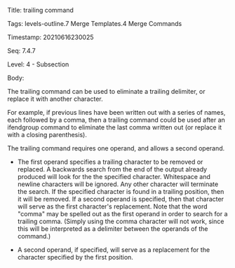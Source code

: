 Title:  trailing command

Tags:   levels-outline.7 Merge Templates.4 Merge Commands

Timestamp: 20210616230025

Seq:    7.4.7

Level:  4 - Subsection

Body: 

The trailing command can be used to eliminate a trailing delimiter, or replace it with another character. 

For example, if previous lines have been written out with a series of names, each followed by a comma, then a trailing command could be used after an ifendgroup command to eliminate the last comma written out (or replace it with a closing parenthesis). 

The trailing command requires one operand, and allows a second operand. 

+ The first operand specifies a trailing character to be removed or replaced. A backwards search from the end of the output already produced will look for the the specified character. Whitespace and newline characters will be ignored. Any other character will terminate the search. If the specified character is found in a trailing position, then it will be removed. If a second operand is specified, then that character will serve as the first character's replacement. Note that the word "comma" may be spelled out as the first operand in order to search for a trailing comma. (Simply using the comma character will not work, since this will be interpreted as a delimiter between the operands of the command.) 

+ A second operand, if specified, will serve as a replacement for the character specified by the first position.
